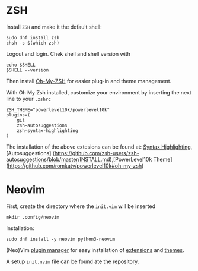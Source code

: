 # ZSH

Install `ZSH` and make it the default shell:
```
sudo dnf install zsh
chsh -s $(which zsh)
```

Logout and login. Chek shell and shell version with
```
echo $SHELL
$SHELL --version
```

Then install [Oh-My-ZSH](https://github.com/ohmyzsh/ohmyzsh/wiki/Installing-ZSH) for easier plug-in and theme management.

With Oh My Zsh installed, customize your environment by inserting the next line to your `.zshrc`

```
ZSH_THEME="powerlevel10k/powerlevel10k"
plugins=(
    git
    zsh-autosuggestions
    zsh-syntax-highlighting
)
```

The installation of the above extesions can be found at: [Syntax Highlighting](https://github.com/zsh-users/zsh-syntax-highlighting/blob/master/INSTALL.md),
[Autosuggestions] (https://github.com/zsh-users/zsh-autosuggestions/blob/master/INSTALL.md),[PowerLevel10k Theme] (https://github.com/romkatv/powerlevel10k#oh-my-zsh)

# Neovim

First, create the directory where the `init.vim` will be inserted

```
mkdir .config/neovim
```

Installation:

```sudo dnf install -y neovim python3-neovim```

(Neo)Vim [plugin manager](https://github.com/junegunn/vim-plug) for easy installation of [extensions](https://github.com/rockerBOO/awesome-neovim) and [themes](https://github.com/rafi/awesome-vim-colorschemes).

A setup `init.nvim` file can be found ate the repository.
